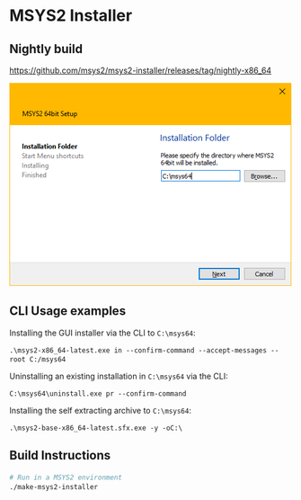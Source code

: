 # MSYS2 Installer

## Nightly build

https://github.com/msys2/msys2-installer/releases/tag/nightly-x86_64

![screenshot](screenshot.png)

## CLI Usage examples

Installing the GUI installer via the CLI to `C:\msys64`:

```
.\msys2-x86_64-latest.exe in --confirm-command --accept-messages --root C:/msys64
```

Uninstalling an existing installation in `C:\msys64` via the CLI:

```
C:\msys64\uninstall.exe pr --confirm-command
```

Installing the self extracting archive to `C:\msys64`:

```
.\msys2-base-x86_64-latest.sfx.exe -y -oC:\
```

## Build Instructions

```bash
# Run in a MSYS2 environment
./make-msys2-installer
```